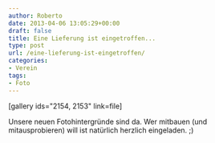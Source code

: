 ```yaml
---
author: Roberto
date: 2013-04-06 13:05:29+00:00
draft: false
title: Eine Lieferung ist eingetroffen...
type: post
url: /eine-lieferung-ist-eingetroffen/
categories:
- Verein
tags:
- Foto
---
```


[gallery ids="2154, 2153" link=file]

Unsere neuen Fotohintergründe sind da. Wer mitbauen (und mitausprobieren) will ist natürlich herzlich eingeladen. ;)

